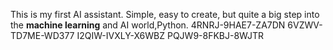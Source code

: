 This is my first AI assistant. Simple, easy to create, but quite a big step into the **machine learning**  and AI world,Python.
4RNRJ-9HAE7-ZA7DN
6VZWV-TD7ME-WD377
I2QIW-IVXLY-X6WBZ
PQJW9-8FKBJ-8WJTR
